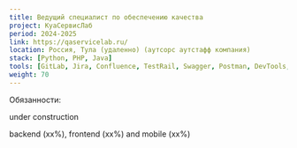 ```yaml
---
title: Ведущий специалист по обеспечению качества
project: КуаСервисЛаб
period: 2024-2025
link: https://qaservicelab.ru/
location: Россия, Тула (удаленно) (аутсорс аутстафф компания)
stack: [Python, PHP, Java]
tools: [GitLab, Jira, Confluence, TestRail, Swagger, Postman, DevTools, Android Studio (Logcat), Charles proxy, Sentry, RabbitMQ, Kibana, Docker]
weight: 70
---
```


Обязанности:

under construction

backend (хх%), frontend (хх%) and mobile (хх%)